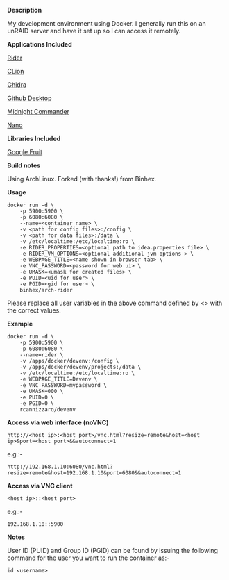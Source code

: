 **Description**

My development environment using Docker. I generally run this on an unRAID server and have it set up so I can access it remotely.

**Applications Included**

[Rider](https://www.jetbrains.com/rider/)

[CLion](https://www.jetbrains.com/clion/)

[Ghidra](https://ghidra-sre.org/)

[Github Desktop](https://github.com/shiftkey/desktop/)

[Midnight Commander](https://www.jetbrains.com/clion/)

[Nano](https://www.nano-editor.org/)

**Libraries Included**

[Google Fruit](https://github.com/google/fruit)

**Build notes**

Using ArchLinux. Forked (with thanks!) from Binhex.

**Usage**
```
docker run -d \
    -p 5900:5900 \
    -p 6080:6080 \
    --name=<container name> \
    -v <path for config files>:/config \
    -v <path for data files>:/data \
    -v /etc/localtime:/etc/localtime:ro \
    -e RIDER_PROPERTIES=<optional path to idea.properties file> \
    -e RIDER_VM_OPTIONS=<optional additional jvm options > \
    -e WEBPAGE_TITLE=<name shown in browser tab> \
    -e VNC_PASSWORD=<password for web ui> \
    -e UMASK=<umask for created files> \
    -e PUID=<uid for user> \
    -e PGID=<gid for user> \
    binhex/arch-rider
```

Please replace all user variables in the above command defined by <> with the correct values.

**Example**
```
docker run -d \
    -p 5900:5900 \
    -p 6080:6080 \
    --name=rider \
    -v /apps/docker/devenv:/config \
    -v /apps/docker/devenv/projects:/data \
    -v /etc/localtime:/etc/localtime:ro \
    -e WEBPAGE_TITLE=Devenv \
    -e VNC_PASSWORD=mypassword \
    -e UMASK=000 \
    -e PUID=0 \
    -e PGID=0 \
    rcannizzaro/devenv
```

**Access via web interface (noVNC)**

`http://<host ip>:<host port>/vnc.html?resize=remote&host=<host ip>&port=<host port>&&autoconnect=1`

e.g.:-

`http://192.168.1.10:6080/vnc.html?resize=remote&host=192.168.1.10&port=6080&&autoconnect=1`

**Access via VNC client**

`<host ip>::<host port>`

e.g.:-

`192.168.1.10::5900`

**Notes**

User ID (PUID) and Group ID (PGID) can be found by issuing the following command for the user you want to run the container as:-

```
id <username>
```